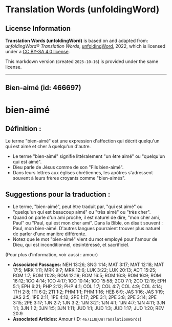 # Translation Words (unfoldingWord)

## License Information

**Translation Words (unfoldingWord)** is based on and adapted from: _unfoldingWord® Translation Words_, [unfoldingWord](https://unfoldingword.org/utw), 2022, which is licensed under a [CC BY-SA 4.0 license](https://creativecommons.org/licenses/by-sa/4.0/legalcode.en).

This markdown version (created `2025-10-16`) is provided under the same license.



--------------------------------

## Bien-aimé (id: 466697)

bien\-aimé
==========

Définition :
------------

Le terme "bien\-aimé" est une expression d'affection qui décrit quelqu'un qui est aimé et cher à quelqu'un d'autre.

* Le terme "bien\-aimé" signifie littéralement "un être aimé" ou "quelqu'un qui est aimé".
* Dieu parle de Jésus comme de son "Fils bien\-aimé".
* Dans leurs lettres aux églises chrétiennes, les apôtres s'adressent souvent à leurs frères croyants comme "bien\-aimés".

Suggestions pour la traduction :
--------------------------------

* Le terme, "bien\-aimé", peut être traduit par, "qui est aimé" ou "quelqu'un qui est beaucoup aimé" ou "très aimé" ou "très cher".
* Quand on parle d'un ami proche, il est naturel de dire, "mon cher ami, Paul" ou "Paul, qui est mon cher ami". Dans la Bible, on disait souvent : Paul, mon bien\-aimé. D'autres langues pourraient trouver plus naturel de parler d'une manière différente.
* Notez que le mot "bien\-aimé" vient du mot employé pour l'amour de Dieu, qui est inconditionnel, désintéressé, et sacrificiel.

(Pour plus d'information, voir aussi : amour)

* **Associated Passages:** NEH 13:26; SNG 1:14; MAT 3:17; MAT 12:18; MAT 17:5; MRK 1:11; MRK 9:7; MRK 12:6; LUK 3:22; LUK 20:13; ACT 15:25; ROM 1:7; ROM 11:28; ROM 12:19; ROM 16:5; ROM 16:8; ROM 16:9; ROM 16:12; 1CO 4:14; 1CO 4:17; 1CO 10:14; 1CO 15:58; 2CO 7:1; 2CO 12:19; EPH 5:1; EPH 6:21; PHP 2:12; PHP 4:1; COL 1:7; COL 4:7; COL 4:9; COL 4:14; 1TH 2:8; 1TI 6:2; 2TI 1:2; PHM 1:1; PHM 1:16; HEB 6:9; JAS 1:16; JAS 1:19; JAS 2:5; 1PE 2:11; 1PE 4:12; 2PE 1:17; 2PE 3:1; 2PE 3:8; 2PE 3:14; 2PE 3:15; 2PE 3:17; 1JN 2:7; 1JN 3:2; 1JN 3:21; 1JN 4:1; 1JN 4:7; 1JN 4:11; 3JN 1:1; 3JN 1:2; 3JN 1:5; 3JN 1:11; JUD 1:1; JUD 1:3; JUD 1:17; JUD 1:20; REV 20:9
* **Associated Articles:** Amour (ID: `467118@UWTranslationWords`)

